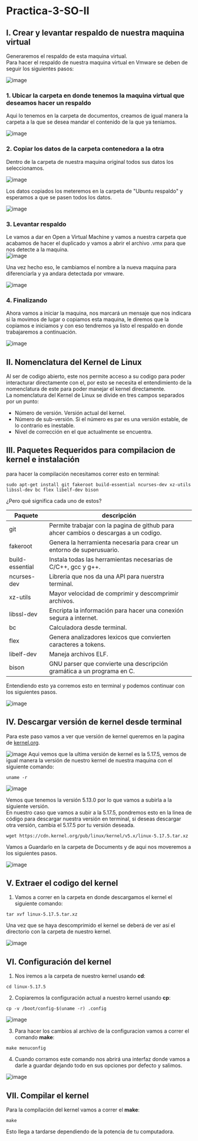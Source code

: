 # Practica-3-SO-II  
## I. Crear y levantar respaldo de nuestra maquina virtual  
Generaremos el respaldo de esta maquina virtual.  
Para hacer el respaldo de nuestra maquina virtual en Vmware se deben de seguir los siguientes pasos:  
  
![image](https://user-images.githubusercontent.com/75387331/166168015-0c05dfa0-4d24-4615-adb0-cf7e467dc6f9.png)  

### 1. Ubicar la carpeta en donde tenemos la maquina virtual que deseamos hacer un respaldo  
Aqui lo tenemos en la carpeta de documentos, creamos de igual manera la carpeta a la que se desea mandar el contenido de la que ya teniamos.  
  
![image](https://user-images.githubusercontent.com/75387331/166167657-e05f5cf8-0cc4-4fbf-881d-b484f620b111.png)  
  
### 2. Copiar los datos de la carpeta contenedora a la otra  
Dentro de la carpeta de nuestra maquina original todos sus datos los seleccionamos.  
  
![image](https://user-images.githubusercontent.com/75387331/166167719-1a6490b7-9d54-434b-a638-7ee7e2c6b9a4.png)  
  
Los datos copiados los meteremos en la carpeta de "Ubuntu respaldo" y esperamos a que se pasen todos los datos.  
  
![image](https://user-images.githubusercontent.com/75387331/166167723-de8b4db4-43a5-4516-ab0b-61a3ed2ad451.png)  
  
### 3. Levantar respaldo  
Le vamos a dar en Open a Virtual Machine y vamos a nuestra carpeta que acabamos de hacer el duplicado y vamos a abrir el archivo .vmx para que nos detecte a la maquina.  
![image](https://user-images.githubusercontent.com/75387331/166167802-14f003e3-dd2f-4d02-9ed3-0ba532880f85.png)  
  
Una vez hecho eso, le cambiamos el nombre a la nueva maquina para diferenciarla y ya andara detectada por vmware.  
  
![image](https://user-images.githubusercontent.com/75387331/166167900-984b89f6-c5c0-45d0-8a9d-25ba653d9c4d.png)  
### 4. Finalizando
Ahora vamos a iniciar la maquina, nos marcará un mensaje que nos indicara si la movimos de lugar o copiamos esta maquina, le diremos que la copiamos e iniciamos y con eso tendremos ya listo el respaldo en donde trabajaremos a continuación.  
  
![image](https://user-images.githubusercontent.com/75387331/166168006-35e1f3dc-0ef5-4635-940b-766024d76d54.png)  
  
## II. Nomenclatura del Kernel de Linux  
Al ser de codigo abierto, este nos permite acceso a su codigo para poder interacturar directamente con el, por esto se necesita el entendimiento de la nomenclatura de este para poder manejar el kernel directamente.  
La nomenclatura del Kernel de Linux se divide en tres campos separados por un punto: 
- Número de versión. Versión actual del kernel. 
- Número de sub-versión. Si el número es par es una versión estable, de lo contrario es inestable.  
- Nivel de corrección en el que actualmente se encuentra.

## III. Paquetes Requeridos para compilacion de kernel e instalación  
para hacer la compilación necesitamos correr esto en terminal:  
``` 
sudo apt-get install git fakeroot build-essential ncurses-dev xz-utils libssl-dev bc flex libelf-dev bison
```
¿Pero qué significa cada uno de estos?  
  
| Paquete | descripción |
| --- | --- |
| git | Permite trabajar con la pagina de github para ahcer cambios o descargas a un codigo. |
| fakeroot | Genera la herramienta necesaria para crear un entorno de superusuario. |
| build-essential | Instala todas las herramientas necesarias de C/C++, gcc y g++. |
| ncurses-dev | Libreria que nos da una API para nuerstra terminal. |
| xz-utils | Mayor velocidad de comprimir y descomprimir archivos. |
| libssl-dev | Encripta la información para hacer una conexión segura a internet. |
| bc | Calculadora desde terminal. |
| flex | Genera analizadores lexicos que convierten caracteres a tokens. |
| libelf-dev | Maneja archivos ELF. |
| bison | GNU parser que convierte una descripción gramática a un programa en C. |  
  
Entendiendo esto ya corremos esto en terminal y podemos continuar con los siguientes pasos.  

![image](https://user-images.githubusercontent.com/75387331/166170952-44c9501c-9966-4807-ae88-cf1a4ebd4a93.png)  

  
## IV. Descargar versión de kernel desde terminal  
  
Para este paso vamos a ver que versión de kernel queremos en la pagina de [kernel.org](kernel.org).  
  
 ![image](https://user-images.githubusercontent.com/75387331/166169318-becb3e5d-62dd-4821-bda0-56bdcd226c28.png)
Aqui vemos que la ultima versión de kernel es la 5.17.5, vemos de igual manera la versión de nuestro kernel de nuestra maquina con el siguiente comando:  
  
```
uname -r
```
  
![image](https://user-images.githubusercontent.com/75387331/166169505-4bb6ac5f-b2b7-4bb3-94cf-afce52996426.png)
  
Vemos que tenemos la versión 5.13.0 por lo que vamos a subirla a la siguiente versión.  
En nuestro caso que vamos a subir a la 5.17.5, pondremos esto en la linea de código para descargar nuestra versión en terminal, si deseas descargar otra versión, cambia el 5.17.5 por tu versión deseada. 
  
```
wget https://cdn.kernel.org/pub/linux/kernel/v5.x/linux-5.17.5.tar.xz
```
  
Vamos a Guardarlo en la carpeta de Documents y de aqui nos moveremos a los siguientes pasos.  
  
![image](https://user-images.githubusercontent.com/75387331/166171648-07c876a2-bfe4-4b49-a775-95bdc3ae7ace.png)  

## V. Extraer el codigo del kernel  
1. Vamos a correr en la carpeta en donde descargamos el kernel el siguiente comando:  
  
``` 
tar xvf linux-5.17.5.tar.xz
```
Una vez que se haya descomprimido el kernel se deberá de ver así el directorio con la carpeta de nuestro kernel.  
  
![image](https://user-images.githubusercontent.com/75387331/166171905-755987ff-3771-41e5-968b-0cb8778b0dfd.png)

## VI. Configuración del kernel  

1. Nos iremos a la carpeta de nuestro kernel usando **cd**:
```
cd linux-5.17.5
```
  
2. Copiaremos la configuración actual a nuestro kernel usando **cp**:
``` 
cp -v /boot/config-$(uname -r) .config
```
![image](https://user-images.githubusercontent.com/75387331/166172343-b4c6a1df-8618-4f1c-90a6-9d7f9347384c.png)  
  
3. Para hacer los cambios al archivo de la configuracion vamos a correr el comando **make**:  
``` 
make menuconfig
```
4. Cuando corramos este comando nos abrirá una interfaz donde vamos a darle a guardar dejando todo en sus opciones por defecto y salimos.  
  
![image](https://user-images.githubusercontent.com/75387331/166172675-5cd478de-fbf7-4b1e-9f52-cb22028551f9.png)  
  
## VII. Compilar el kernel  
  
  Para la compílación del kernel vamos a correr el **make**:
  ```
  make
  ```
  Esto llega a tardarse dependiendo de la potencia de tu computadora.  


